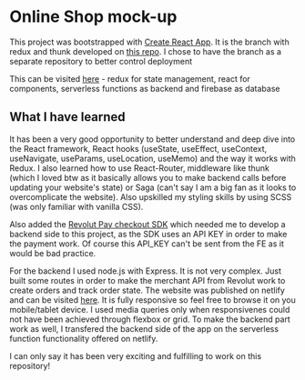 # Online Shop mock-up

This project was bootstrapped with [Create React App](https://github.com/facebook/create-react-app). It is the branch with redux and thunk developed on [this repo](https://github.com/cmihaescu/clothing-shop/tree/redux-logic-with-thunk-deploy). I chose to have the branch as a separate repository to better control deployment

This can be visited [here](https://revolut-merchant-test-shop.netlify.app/) - redux for state management, react for components, serverless functions as backend and firebase as database

## What I have learned

It has been a very good opportunity to better understand and deep dive into the React framework, React hooks (useState, useEffect, useContext, useNavigate, useParams, useLocation, useMemo) and the way it works with Redux. I also learned how to use React-Router, middleware like thunk (which I loved btw as it basically allows you to make backend calls before updating your website's state) or Saga (can't say I am a big fan as it looks to overcomplicate the website). Also upskilled my styling skills by using SCSS (was only familiar with vanilla CSS).

Also added the [Revolut Pay checkout SDK](https://developer.revolut.com/docs/sdks/revolut-checkout-js/initialize-widget/revolut-checkout-payments/revolut-checkout-payments-revolut-pay2) which needed me to develop a backend side to this project, as the SDK uses an API KEY in order to make the payment work. Of course this API_KEY can't be sent from the FE as it would be bad practice.

For the backend I used node.js with Express. It is not very complex. Just built some routes in order to make the merchant API from Revolut work to create orders and track order state.
The website was published on netlify and can be visited [here](https://revolut-merchant-test-shop.netlify.app/). It is fully responsive so feel free to browse it on you mobile/tablet device. I used media queries only when responsivenes could not have been achieved through flexbox or grid. To make the backend part work as well, I transfered the backend side of the app on the serverless function functionality offered on netlify.

I can only say it has been very exciting and fulfilling to work on this repository!
